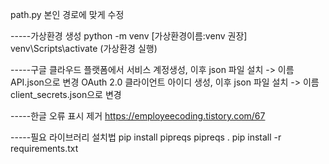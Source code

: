 path.py 본인 경로에 맞게 수정

-----가상환경 생성
python -m venv [가상환경이름:venv 권장]
venv\Scripts\activate (가상환경 실행)

-----구글 클라우드 플랫폼에서 
서비스 계정생성, 이후 json 파일 설치 -> 이름 API.json으로 변경
OAuth 2.0 클라이언트 아이디 생성, 이후 json 파일 설치 -> 이름 client_secrets.json으로 변경

-----한글 오류 표시 제거
https://employeecoding.tistory.com/67 

-----필요 라이브러리 설치법
pip install pipreqs
pipreqs .
pip install -r requirements.txt